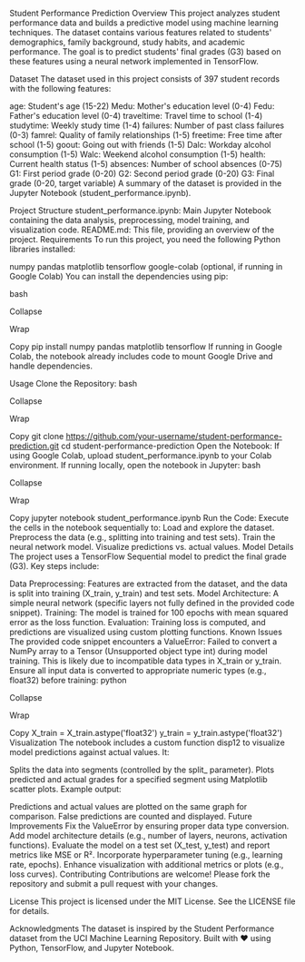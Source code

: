 Student Performance Prediction
Overview
This project analyzes student performance data and builds a predictive model using machine learning techniques. The dataset contains various features related to students' demographics, family background, study habits, and academic performance. The goal is to predict students' final grades (G3) based on these features using a neural network implemented in TensorFlow.

Dataset
The dataset used in this project consists of 397 student records with the following features:

age: Student's age (15-22)
Medu: Mother's education level (0-4)
Fedu: Father's education level (0-4)
traveltime: Travel time to school (1-4)
studytime: Weekly study time (1-4)
failures: Number of past class failures (0-3)
famrel: Quality of family relationships (1-5)
freetime: Free time after school (1-5)
goout: Going out with friends (1-5)
Dalc: Workday alcohol consumption (1-5)
Walc: Weekend alcohol consumption (1-5)
health: Current health status (1-5)
absences: Number of school absences (0-75)
G1: First period grade (0-20)
G2: Second period grade (0-20)
G3: Final grade (0-20, target variable)
A summary of the dataset is provided in the Jupyter Notebook (student_performance.ipynb).

Project Structure
student_performance.ipynb: Main Jupyter Notebook containing the data analysis, preprocessing, model training, and visualization code.
README.md: This file, providing an overview of the project.
Requirements
To run this project, you need the following Python libraries installed:

numpy
pandas
matplotlib
tensorflow
google-colab (optional, if running in Google Colab)
You can install the dependencies using pip:

bash

Collapse

Wrap

Copy
pip install numpy pandas matplotlib tensorflow
If running in Google Colab, the notebook already includes code to mount Google Drive and handle dependencies.

Usage
Clone the Repository:
bash

Collapse

Wrap

Copy
git clone https://github.com/your-username/student-performance-prediction.git
cd student-performance-prediction
Open the Notebook:
If using Google Colab, upload student_performance.ipynb to your Colab environment.
If running locally, open the notebook in Jupyter:
bash

Collapse

Wrap

Copy
jupyter notebook student_performance.ipynb
Run the Code:
Execute the cells in the notebook sequentially to:
Load and explore the dataset.
Preprocess the data (e.g., splitting into training and test sets).
Train the neural network model.
Visualize predictions vs. actual values.
Model Details
The project uses a TensorFlow Sequential model to predict the final grade (G3). Key steps include:

Data Preprocessing: Features are extracted from the dataset, and the data is split into training (X_train, y_train) and test sets.
Model Architecture: A simple neural network (specific layers not fully defined in the provided code snippet).
Training: The model is trained for 100 epochs with mean squared error as the loss function.
Evaluation: Training loss is computed, and predictions are visualized using custom plotting functions.
Known Issues
The provided code snippet encounters a ValueError: Failed to convert a NumPy array to a Tensor (Unsupported object type int) during model training. This is likely due to incompatible data types in X_train or y_train. Ensure all input data is converted to appropriate numeric types (e.g., float32) before training:
python

Collapse

Wrap

Copy
X_train = X_train.astype('float32')
y_train = y_train.astype('float32')
Visualization
The notebook includes a custom function disp12 to visualize model predictions against actual values. It:

Splits the data into segments (controlled by the split_ parameter).
Plots predicted and actual grades for a specified segment using Matplotlib scatter plots.
Example output:

Predictions and actual values are plotted on the same graph for comparison.
False predictions are counted and displayed.
Future Improvements
Fix the ValueError by ensuring proper data type conversion.
Add model architecture details (e.g., number of layers, neurons, activation functions).
Evaluate the model on a test set (X_test, y_test) and report metrics like MSE or R².
Incorporate hyperparameter tuning (e.g., learning rate, epochs).
Enhance visualization with additional metrics or plots (e.g., loss curves).
Contributing
Contributions are welcome! Please fork the repository and submit a pull request with your changes.

License
This project is licensed under the MIT License. See the LICENSE file for details.

Acknowledgments
The dataset is inspired by the Student Performance dataset from the UCI Machine Learning Repository.
Built with ❤️ using Python, TensorFlow, and Jupyter Notebook.
